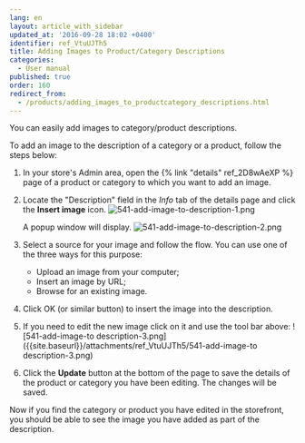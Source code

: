 ```yaml
---
lang: en
layout: article_with_sidebar
updated_at: '2016-09-28 18:02 +0400'
identifier: ref_VtuUJTh5
title: Adding Images to Product/Category Descriptions
categories:
  - User manual
published: true
order: 160
redirect_from:
  - /products/adding_images_to_productcategory_descriptions.html
---
```

You can easily add images to category/product descriptions.

To add an image to the description of a category or a product, follow the steps below:

1.  In your store's Admin area, open the {% link "details" ref_2D8wAeXP %} page of a product or category to which you want to add an image. 
2.  Locate the "Description" field in the _Info_ tab of the details page and click the **Insert image** icon.
    ![541-add-image-to-description-1.png]({{site.baseurl}}/attachments/ref_VtuUJTh5/541-add-image-to-description-1.png)

    A popup window will display.
    ![541-add-image-to-description-2.png]({{site.baseurl}}/attachments/ref_VtuUJTh5/541-add-image-to-description-2.png)

3.  Select a source for your image and follow the flow. You can use one of the three ways for this purpose:
    * Upload an image from your computer;
    * Insert an image by URL;
    * Browse for an existing image.
    
4.  Click OK (or similar button) to insert the image into the description. 


5.  If you need to edit the new image click on it and use the tool bar above:
    ![541-add-image-to description-3.png]({{site.baseurl}}/attachments/ref_VtuUJTh5/541-add-image-to description-3.png)

6.  Click the **Update** button at the bottom of the page to save the details of the product or category you have been editing. The changes will be saved. 

Now if you find the category or product you have edited in the storefront, you should be able to see the image you have added as part of the description.
